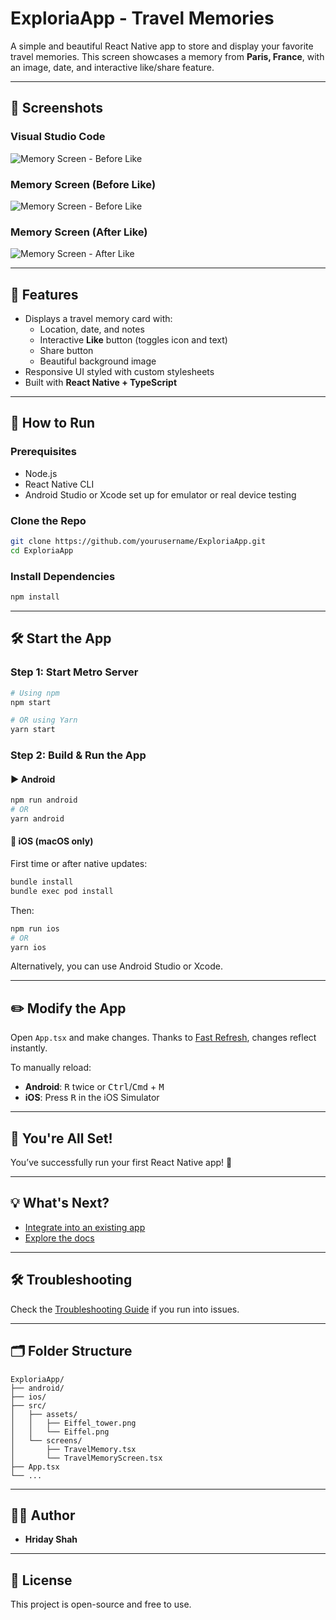# ExploriaApp - Travel Memories

A simple and beautiful React Native app to store and display your favorite travel memories. This screen showcases a memory from **Paris, France**, with an image, date, and interactive like/share feature.

---

## 📱 Screenshots

### Visual Studio Code
![Memory Screen - Before Like](./assets/VS-Code.png)

### Memory Screen (Before Like)
![Memory Screen - Before Like](./assets/image.png)

### Memory Screen (After Like)
![Memory Screen - After Like](./assets/liked.png)

---

## 🔧 Features

- Displays a travel memory card with:
  - Location, date, and notes
  - Interactive **Like** button (toggles icon and text)
  - Share button
  - Beautiful background image
- Responsive UI styled with custom stylesheets
- Built with **React Native + TypeScript**

---

## 🚀 How to Run

### Prerequisites

- Node.js
- React Native CLI
- Android Studio or Xcode set up for emulator or real device testing

### Clone the Repo

```bash
git clone https://github.com/yourusername/ExploriaApp.git
cd ExploriaApp
```

### Install Dependencies

```bash
npm install
```

---

## 🛠️ Start the App

### Step 1: Start Metro Server

```bash
# Using npm
npm start

# OR using Yarn
yarn start
```

### Step 2: Build & Run the App

#### ▶️ Android

```bash
npm run android
# OR
yarn android
```

#### 🍏 iOS (macOS only)

First time or after native updates:

```bash
bundle install
bundle exec pod install
```

Then:

```bash
npm run ios
# OR
yarn ios
```

Alternatively, you can use Android Studio or Xcode.

---

## ✏️ Modify the App

Open `App.tsx` and make changes. Thanks to [Fast Refresh](https://reactnative.dev/docs/fast-refresh), changes reflect instantly.

To manually reload:

- **Android**: <kbd>R</kbd> twice or <kbd>Ctrl</kbd>/<kbd>Cmd</kbd> + <kbd>M</kbd>
- **iOS**: Press <kbd>R</kbd> in the iOS Simulator

---

## 🎉 You're All Set!

You’ve successfully run your first React Native app! 🥳

---

## 💡 What's Next?

- [Integrate into an existing app](https://reactnative.dev/docs/integration-with-existing-apps)
- [Explore the docs](https://reactnative.dev/docs/getting-started)

---

## 🛠️ Troubleshooting

Check the [Troubleshooting Guide](https://reactnative.dev/docs/troubleshooting) if you run into issues.

---

## 🗂️ Folder Structure

```
ExploriaApp/
├── android/
├── ios/
├── src/
│   ├── assets/
│   │   ├── Eiffel_tower.png
│   │   └── Eiffel.png
│   └── screens/
│       ├── TravelMemory.tsx
│       └── TravelMemoryScreen.tsx
├── App.tsx
└── ...
```

---

## 👨‍💻 Author

- **Hriday Shah**

---

## 📄 License

This project is open-source and free to use.

